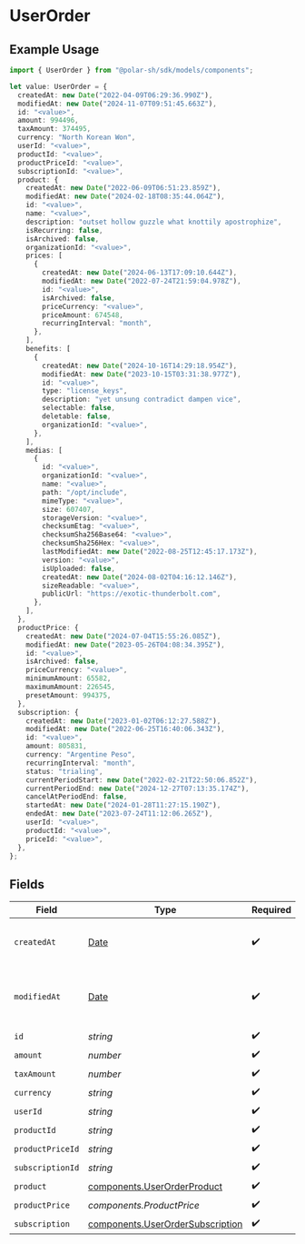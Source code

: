# UserOrder

## Example Usage

```typescript
import { UserOrder } from "@polar-sh/sdk/models/components";

let value: UserOrder = {
  createdAt: new Date("2022-04-09T06:29:36.990Z"),
  modifiedAt: new Date("2024-11-07T09:51:45.663Z"),
  id: "<value>",
  amount: 994496,
  taxAmount: 374495,
  currency: "North Korean Won",
  userId: "<value>",
  productId: "<value>",
  productPriceId: "<value>",
  subscriptionId: "<value>",
  product: {
    createdAt: new Date("2022-06-09T06:51:23.859Z"),
    modifiedAt: new Date("2024-02-18T08:35:44.064Z"),
    id: "<value>",
    name: "<value>",
    description: "outset hollow guzzle what knottily apostrophize",
    isRecurring: false,
    isArchived: false,
    organizationId: "<value>",
    prices: [
      {
        createdAt: new Date("2024-06-13T17:09:10.644Z"),
        modifiedAt: new Date("2022-07-24T21:59:04.978Z"),
        id: "<value>",
        isArchived: false,
        priceCurrency: "<value>",
        priceAmount: 674548,
        recurringInterval: "month",
      },
    ],
    benefits: [
      {
        createdAt: new Date("2024-10-16T14:29:18.954Z"),
        modifiedAt: new Date("2023-10-15T03:31:38.977Z"),
        id: "<value>",
        type: "license_keys",
        description: "yet unsung contradict dampen vice",
        selectable: false,
        deletable: false,
        organizationId: "<value>",
      },
    ],
    medias: [
      {
        id: "<value>",
        organizationId: "<value>",
        name: "<value>",
        path: "/opt/include",
        mimeType: "<value>",
        size: 607407,
        storageVersion: "<value>",
        checksumEtag: "<value>",
        checksumSha256Base64: "<value>",
        checksumSha256Hex: "<value>",
        lastModifiedAt: new Date("2022-08-25T12:45:17.173Z"),
        version: "<value>",
        isUploaded: false,
        createdAt: new Date("2024-08-02T04:16:12.146Z"),
        sizeReadable: "<value>",
        publicUrl: "https://exotic-thunderbolt.com",
      },
    ],
  },
  productPrice: {
    createdAt: new Date("2024-07-04T15:55:26.085Z"),
    modifiedAt: new Date("2023-05-26T04:08:34.395Z"),
    id: "<value>",
    isArchived: false,
    priceCurrency: "<value>",
    minimumAmount: 65582,
    maximumAmount: 226545,
    presetAmount: 994375,
  },
  subscription: {
    createdAt: new Date("2023-01-02T06:12:27.588Z"),
    modifiedAt: new Date("2022-06-25T16:40:06.343Z"),
    id: "<value>",
    amount: 805831,
    currency: "Argentine Peso",
    recurringInterval: "month",
    status: "trialing",
    currentPeriodStart: new Date("2022-02-21T22:50:06.852Z"),
    currentPeriodEnd: new Date("2024-12-27T07:13:35.174Z"),
    cancelAtPeriodEnd: false,
    startedAt: new Date("2024-01-28T11:27:15.190Z"),
    endedAt: new Date("2023-07-24T11:12:06.265Z"),
    userId: "<value>",
    productId: "<value>",
    priceId: "<value>",
  },
};
```

## Fields

| Field                                                                                         | Type                                                                                          | Required                                                                                      | Description                                                                                   |
| --------------------------------------------------------------------------------------------- | --------------------------------------------------------------------------------------------- | --------------------------------------------------------------------------------------------- | --------------------------------------------------------------------------------------------- |
| `createdAt`                                                                                   | [Date](https://developer.mozilla.org/en-US/docs/Web/JavaScript/Reference/Global_Objects/Date) | :heavy_check_mark:                                                                            | Creation timestamp of the object.                                                             |
| `modifiedAt`                                                                                  | [Date](https://developer.mozilla.org/en-US/docs/Web/JavaScript/Reference/Global_Objects/Date) | :heavy_check_mark:                                                                            | Last modification timestamp of the object.                                                    |
| `id`                                                                                          | *string*                                                                                      | :heavy_check_mark:                                                                            | N/A                                                                                           |
| `amount`                                                                                      | *number*                                                                                      | :heavy_check_mark:                                                                            | N/A                                                                                           |
| `taxAmount`                                                                                   | *number*                                                                                      | :heavy_check_mark:                                                                            | N/A                                                                                           |
| `currency`                                                                                    | *string*                                                                                      | :heavy_check_mark:                                                                            | N/A                                                                                           |
| `userId`                                                                                      | *string*                                                                                      | :heavy_check_mark:                                                                            | N/A                                                                                           |
| `productId`                                                                                   | *string*                                                                                      | :heavy_check_mark:                                                                            | N/A                                                                                           |
| `productPriceId`                                                                              | *string*                                                                                      | :heavy_check_mark:                                                                            | N/A                                                                                           |
| `subscriptionId`                                                                              | *string*                                                                                      | :heavy_check_mark:                                                                            | N/A                                                                                           |
| `product`                                                                                     | [components.UserOrderProduct](../../models/components/userorderproduct.md)                    | :heavy_check_mark:                                                                            | N/A                                                                                           |
| `productPrice`                                                                                | *components.ProductPrice*                                                                     | :heavy_check_mark:                                                                            | N/A                                                                                           |
| `subscription`                                                                                | [components.UserOrderSubscription](../../models/components/userordersubscription.md)          | :heavy_check_mark:                                                                            | N/A                                                                                           |